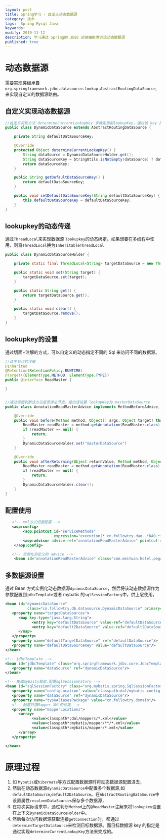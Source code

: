 ```yaml
---
layout: post
title: Spring学习 - 自定义动态数据源
category: 技术
tags:  Spring Mysql Java
keywords: 
modify: 2019-11-12
description: 学习通过 Spring的 JDBC 封装抽象类实现动态数据源
published: true
---
```


# 动态数据源

需要实现类继承自`org.springframework.jdbc.datasource.lookup.AbstractRoutingDataSource`,来实现自定义的数据源路由。


## 自定义实现动态数据源

```java
//自定义实现方法`determineCurrentLookupKey`来确定当前lookupKey，通过该 key 找到配置的多个数据源中的目标数据源。
public class DynamicDataSource extends AbstractRoutingDataSource {

    private String defaultDataSourceKey;

    @Override
    protected Object determineCurrentLookupKey() {
        String dataSource = DynamicDataSourceHolder.get();
        String dataSourceKey = StringUtils.isNotEmpty(dataSource) ? dataSource : this.defaultDataSourceKey;
        return dataSourceKey;
    }

    public String getDefaultDataSourceKey() {
        return defaultDataSourceKey;
    }

    public void setDefaultDataSourceKey(String defaultDataSourceKey) {
        this.defaultDataSourceKey = defaultDataSourceKey;
    }
}
```

## lookupkey的动态传递

通过`ThreadLocal`来实现数据源 `lookupkey`的动态绑定。如果想要在多线程中使用，则将`ThreadLocal`换为`InheritableThreadLocal`

```java
public class DynamicDataSourceHolder {

    private static final ThreadLocal<String> targetDataSource = new ThreadLocal<>();

    public static void set(String target) {
        targetDataSource.set(target);
    }

    public static String get() {
        return targetDataSource.get();
    }

    public static void clear() {
        targetDataSource.remove();
    }
}
```


## lookupkey的设置

通过切面+注解的方式，可以自定义的动态指定不同的 Sql 来访问不同的数据源。



```java
//读主节点的注解
@Inherited
@Retention(RetentionPolicy.RUNTIME)
@Target({ElementType.METHOD, ElementType.TYPE})
public @interface ReadMaster {

}


//通过切面判断该方法是否读主节点，是的话设置 lookupKey为 masterDataSource
public class AnnotationReadMasterAdvice implements MethodBeforeAdvice, AfterReturningAdvice {

    @Override
    public void before(Method method, Object[] args, Object target) throws Throwable {
        ReadMaster readMaster = method.getAnnotation(ReadMaster.class);
        if (readMaster == null) {
            return;
        }
        DynamicDataSourceHolder.set("masterDataSource")
    }

    @Override
    public void afterReturning(Object returnValue, Method method, Object[] args, Object target) throws Throwable {
        ReadMaster readMaster = method.getAnnotation(ReadMaster.class);
        if (readMaster == null) {
            return;
        }
        DynamicDataSourceHolder.clear();
    }
}
```

## 配置使用

```xml
   <!-- xml方式切面配置 -->
   <aop:config>
        <aop:pointcut id="serviceMethods"
                      expression="execution(* cn.followtry.dao..*DAO.*(..)) || execution(* cn.followtry.db.dao..*DAO.*(..))"/>
        <aop:advisor advice-ref="annotationReadMasterAdvice" pointcut-ref="serviceMethods"/>
    </aop:config>

   <!-- 实例化自定义的 advice -->
    <bean id="annotationReadMasterAdvice" class="com.meituan.hotel.pegasus.common.db.readstrategy.AnnotationReadMasterAdvice"/>
```

## 多数据源设置

通过 Bean 方式实例化动态数据源`dynamicDataSource`，然后将该动态数据源作为参数配置到`jdbcTemplate`或者 mybatis 的`sqlSessionFactory`中，供上层使用。

```xml
<bean id="dynamicDataSource"
          class="cn.followtry.db.datasource.DynamicDataSource" primary="true">
   <property name="targetDataSources">
      <map key-type="java.lang.String">
            <entry key="defaultDataSource" value-ref="defaultDataSource"/>
            <entry key="default2DataSource" value-ref="default2DataSource"/>
      </map>
   </property>
   <property name="defaultTargetDataSource" ref="defaultDataSource"/>
   <property name="defaultDataSourceKey" value="defaultDataSource"/>
</bean>

<!-- jdbcTemplate -->
<bean id="jdbcTemplate" class="org.springframework.jdbc.core.JdbcTemplate">
   <property name="dataSource" ref="dynamicDataSource"/>
</bean>

<!-- 集成myBaits框架,配置sqlSessionFatory -->
<bean id="sqlSessionFactory" class="org.mybatis.spring.SqlSessionFactoryBean">
   <property name="configLocation" value="classpath:dal/mybatis-config.xml"/>
   <property name="dataSource" ref="dynamicDataSource"/>
   <property name="typeAliasesPackage" value="cn.followtry.domain"/>
   <!-- 配置扫描Mapper XML的位置 -->
   <property name="mapperLocations">
      <array>
            <value>classpath*:dal/mappers/*.xml</value>
            <value>classpath*:mybatis/mapper/**/*.xml</value>
            <value>classpath*:mybatis/mapper/*.xml</value>
      </array>
   </property>

</bean>
```


# 原理过程

1. 如 `Mybatis`或`hibernate`等方式配置数据源时将动态数据源配置进去，
2. 然后在动态数据源`dynamicDataSource`中配置多个数据源,如`defaultDataSource`,`default2DataSource`。在`AbstractRoutingDataSource`中设置属性`resolvedDataSources`保存多个数据源，
3. 在每次实际请求中，通过判断`Method`上的`@ReadMaster`注解来将`lookupkey`设置在上下文`DynamicDataSourceHolder`中。
4. 然后每次访问数据源获取连接`getConnection`时，都通过`determineTargetDataSource`来检测目标数据源。而目标数据源 key 的指定是通过实现`determineCurrentLookupKey`方法来完成的。








